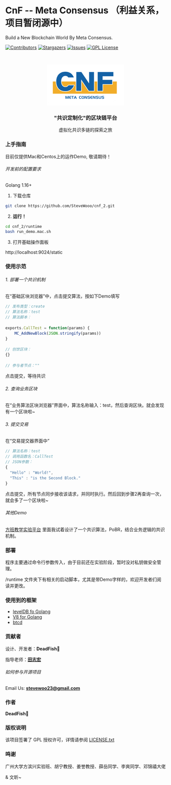 # CnF -- Meta Consensus （利益关系，项目暂闭源中）

Build a New Blockchain World By Meta Consensus.

<!-- PROJECT SHIELDS -->

[![Contributors][contributors-shield]][contributors-url]
[![Stargazers][stars-shield]][stars-url]
[![Issues][issues-shield]][issues-url]
[![GPL License][license-shield]][license-url]

<!-- PROJECT LOGO -->
<br />

<p align="center">
  <a href="https://github.com/SteveWooo/cnf_2">
    <img src="CnF-logo.png" alt="Logo" width="243" height="129">
  </a>

  <h3 align="center">"共识定制化"的区块链平台</h3>
  <p align="center">
    虚拟化共识多链的探索之旅
  </p>
</p>
 

### 上手指南

目前仅提供Mac和Centos上的运作Demo, 敬请期待！

###### 开发前的配置要求

Golang 1.16+

1. 下载仓库

```sh
git clone https://github.com/SteveWooo/cnf_2.git
```

2. **运行！**

```sh
cd cnf_2/runtime
bash run_demo.mac.sh
```

3. 打开基础操作面板

http://localhost:9024/static

### 使用示范

###### 1. 部署一个共识机制

在“基础区块浏览器”中，点击提交算法，按如下Demo填写
```javascript
// 发布类型：create
// 算法名称：test
// 算法脚本：

exports.CallTest = function(params) {
    MC_AddNewBlock(JSON.stringify(params))
}

// 创世区块：
{}

// 参与者节点：""
```

点击提交，等待共识

###### 2. 查询业务区块

在“业务算法区块浏览器”界面中，算法名称输入：test，然后查询区块。就会发现有一个区块啦~

###### 3. 提交交易

在“交易提交器界面中”
```javascript
// 算法名称：test
// 调用函数名：CallTest
// JSON参数：
{
  "Hello" : "World!",
  "This" : "is the Second Block."
}

```
点击提交，所有节点同步接收该请求，并同时执行。然后回到步骤2再查询一次，就会多了一个区块啦~

###### 其他Demo

<a href="https://github.com/SteveWooo/testin">方班教学实验平台</a>
里面我试着设计了一个共识算法，PoBR，结合业务逻辑的共识机制。

### 部署

程序主要通过命令行参数传入，由于目前还在实验阶段，暂时没对私钥做安全管理。

/runtime 文件夹下有相关的启动脚本，尤其是带Demo字样的，欢迎开发者们阅读并更改。

### 使用到的框架

- [levelDB fo Golang](github.com/syndtr/goleveldb)
- [V8 for Golang](github.com/robertkrimen/otto)
- [btcd](github.com/btcsuite/btcd)

### 贡献者

设计、开发者：**DeadFish🐡**

指导老师：**[田志宏](https://baike.baidu.com/item/田志宏/50882780)**

###### 如何参与开源项目

Email Us: **stevewoo23@gmail.com** 

### 作者

**DeadFish🐡**

### 版权说明

该项目签署了 GPL 授权许可，详情请参阅 [LICENSE.txt](https://github.com/SteveWooo/cnf_2/blob/master/LICENSE)

### 鸣谢

广州大学方滨兴实验班、胡宁教授、姜誉教授、薛岳同学、李爽同学、邓锦禧大佬

& 文昕~

<!-- links -->
[your-project-path]:shaojintian/Best_README_template
[contributors-shield]: https://img.shields.io/badge/%E5%BC%80%E5%8F%91%E8%80%85-DeadFish-green
[contributors-url]: https://github.com/shaojintian/Best_README_template/graphs/contributors
[stars-shield]: https://img.shields.io/badge/Star-0-yellow
[stars-url]: https://github.com/shaojintian/Best_README_template/stargazers
[issues-shield]: https://img.shields.io/badge/Issue-0-blue
[issues-url]: https://img.shields.io/github/issues/shaojintian/Best_README_template.svg
[license-shield]: https://img.shields.io/badge/License-GPL-green.svg?style=flat-square
[license-url]: https://github.com/shaojintian/Best_README_template/blob/master/LICENSE.txt




